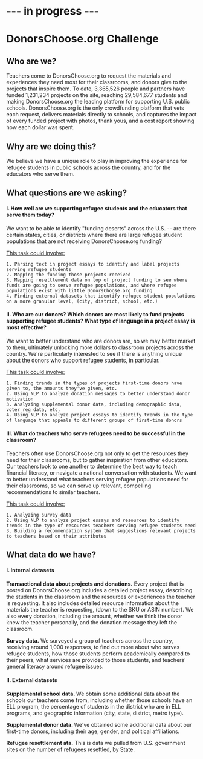 # --- in progress ---
<p>
<p>
  
# DonorsChoose.org Challenge
<p>
  
## Who are we?
Teachers come to DonorsChoose.org to request the materials and experiences they need most for their classrooms, and donors give to the projects that inspire them. To date, 3,365,526 people and partners have funded 1,231,234 projects on the site, reaching 29,584,677 students and making DonorsChoose.org the leading platform for supporting U.S. public schools. DonorsChoose.org is the only crowdfunding platform that vets each request, delivers materials directly to schools, and captures the impact of every funded project with photos, thank yous, and a cost report showing how each dollar was spent.
<p>
  
## Why are we doing this?
We believe we have a unique role to play in improving the experience for refugee students in public schools across the country, and for the educators who serve them. 

## What questions are we asking?
  
#### I. How well are we supporting refugee students and the educators that serve them today?
We want to be able to identify "funding deserts" across the U.S. -- are there certain states, cities, or districts where there are large refugee student populations that are not receiving DonorsChoose.org funding? 
<p>
  <u>This task could involve:</u>
  
    1. Parsing text in project essays to identify and label projects serving refugee students
    2. Mapping the funding those projects received
    3. Mapping resettlement data on top of project funding to see where funds are going to serve refugee populations, and where refugee populations exist with little DonorsChoose.org funding
    4. Finding external datasets that identify refugee student populations on a more granular level, (city, district, school, etc.)
    
#### II. Who are our donors? Which donors are most likely to fund projects supporting refugee students? What type of language in a project essay is most effective?
We want to better understand who are donors are, so we may better market to them, ultimately unlocking more dollars to classroom projects across the country. We're particularly interested to see if there is anything unique about the donors who support refugee students, in particular.
<p>
  <u>This task could involve:</u>
  
    1. Finding trends in the types of projects first-time donors have given to, the amounts they've given, etc.
    2. Using NLP to analyze donation messages to better understand donor motivation
    3. Analyzing supplemental donor data, including demographic data, voter reg data, etc. 
    4. Using NLP to analyze project essays to identify trends in the type of language that appeals to different groups of first-time donors
    
#### III. What do teachers who serve refugees need to be successful in the classroom?
Teachers often use DonorsChoose.org not only to get the resources they need for their classrooms, but to gather inspiration from other educators. Our teachers look to one another to determine the best way to teach financial literacy, or navigate a national conversation with students. We want to better understand what teachers serving refugee populations need for their classrooms, so we can serve up relevant, compelling recommendations to similar teachers.
<p>
  <u>This task could involve:</u>
  
    1. Analyzing survey data
    2. Using NLP to analyze project essays and resources to identify trends in the type of resources teachers serving refugee students need
    3. Building a recommendation system that suggestions relevant projects to teachers based on their attributes


## What data do we have?

  
 #### I. Internal datasets
 <b>Transactional data about projects and donations.</b> Every project that is posted on DonorsChoose.org includes a detailed project essay, describing the students in the classroom and the resources or experiences the teacher is requesting. It also includes detailed resource information about the materials the teacher is requesting, (down to the SKU or ASIN number). We also every donation, including the amount, whether we think the donor knew the teacher personally, and the donation message they left the classroom.
 <p>
 <b>Survey data.</b> We surveyed a group of teachers across the country, receiving around 1,000 responses, to find out more about who serves refugee students, how those students perform academically compared to their peers, what services are provided to those students, and teachers' general literacy around refugee issues.
    
 #### II. External datasets
<p>
<b>Supplemental school data. </b> We obtain some additional data about the schools our teachers come from, including whether those schools have an ELL program, the percentage of students in the district who are in ELL programs, and geographic information (city, state, district, metro type).
<p>
<b>Supplemental donor data. </b> We've obtained some additional data about our first-time donors, including their age, gender, and political affiliations.
<p>
<b>Refugee resettlement ata.</b> This is data we pulled from U.S. government sites on the number of refugees resettled, by State.
